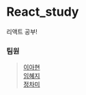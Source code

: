 # React_study
리액트 공부!

### 팀원
> [이아현](https://github.com/LAH1203/React_study/tree/main/LAH1203)<br>
> [임혜지](https://github.com/LAH1203/React_study/tree/main/hyeji1221)<br>
> [정차미]()
